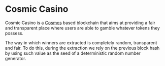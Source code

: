 # Cosmic Casino
Cosmic Casino is a [Cosmos](https://github.com/cosmos/cosmos-sdk) based blockchain that aims at providing a fair and transparent place where users are able to gamble whatever tokens they possess.

The way in which winners are extracted is completely random, transparent and fair. To do this, during the extraction we rely on the previous block hash by using such value as the seed of a deterministic random number generator.